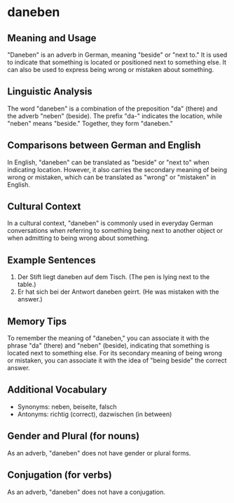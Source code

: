 # daneben
## Meaning and Usage
"Daneben" is an adverb in German, meaning "beside" or "next to." It is used to indicate that something is located or positioned next to something else. It can also be used to express being wrong or mistaken about something.

## Linguistic Analysis
The word "daneben" is a combination of the preposition "da" (there) and the adverb "neben" (beside). The prefix "da-" indicates the location, while "neben" means "beside." Together, they form "daneben." 

## Comparisons between German and English
In English, "daneben" can be translated as "beside" or "next to" when indicating location. However, it also carries the secondary meaning of being wrong or mistaken, which can be translated as "wrong" or "mistaken" in English.

## Cultural Context
In a cultural context, "daneben" is commonly used in everyday German conversations when referring to something being next to another object or when admitting to being wrong about something.

## Example Sentences
1. Der Stift liegt daneben auf dem Tisch. (The pen is lying next to the table.)
2. Er hat sich bei der Antwort daneben geirrt. (He was mistaken with the answer.)
  
## Memory Tips
To remember the meaning of "daneben," you can associate it with the phrase "da" (there) and "neben" (beside), indicating that something is located next to something else. For its secondary meaning of being wrong or mistaken, you can associate it with the idea of "being beside" the correct answer.

## Additional Vocabulary
- Synonyms: neben, beiseite, falsch
- Antonyms: richtig (correct), dazwischen (in between)

## Gender and Plural (for nouns)
As an adverb, "daneben" does not have gender or plural forms.

## Conjugation (for verbs)
As an adverb, "daneben" does not have a conjugation.